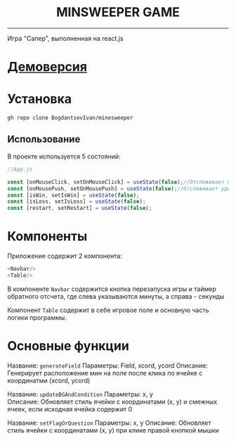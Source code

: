 <h1 align="center">MINSWEEPER GAME</h1>

---

Игра "Сапер", выполненная на react.js

# [Демоверсия](https://bogdantsevivan.github.io/minesweeper/)

# Установка

`gh repo clone BogdantsevIvan/minesweeper`

## Использование

В проекте используется 5 состояний:

```js
//App.js

const [onMouseClick, setOnMouseClick] = useState(false);//Отслеживает первый клик в текущей игре
const [onMousePush, setOnMousePush] = useState(false);//Отслеживает удержание кнопки мышки
const [isWin, setIsWin] = useState(false);
const [isLoss, setIsLoss] = useState(false);
const [restart, setRestart] = useState(false);

  ```
  
  # Компоненты

  Приложение содержит 2 компонента:

  ```js
  <Navbar/>
  <Table/>
  ```

  В компоненте `Navbar` содержится кнопка перезапуска игры и таймер обратного отсчета, где слева указываются минуты, а справа - секунды

  Компонент `Table` содержит в себе игровое поле и основную часть логики программы.


  # Основные функции 

Название: `generateField` 
Параметры: Field, xcord, ycord 
Описание: Генерирует расположение мин на поле после   клика по ячейке с координатми (xcord, ycord)

Название: ``updateBGAndCondition`` 
Параметры: x, y  
Описание: Обновляет стиль ячейки с координатами (x, y) и смежных ячеек, если исходная ячейка содержит 0

Название: `setFlagOrQuestion`
Параметры: x, y 
Описание: Обновляет стиль ячейки с координатами (x, y) при клике правой кнопкой мышки  